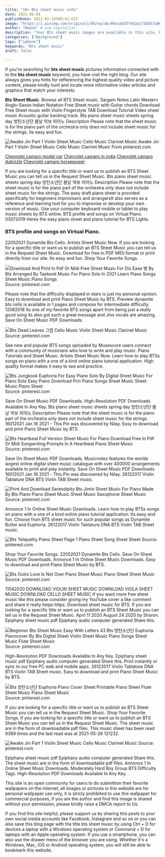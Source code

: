 ```yaml
---
title: "18+ Bts sheet music info"
date: 2021-06-04
publishDate: 2021-02-18T00:41:01Z
image: "https://i.pinimg.com/originals/86/ea/ab/86eaab35f4d2ac738b57a0606ddd77b3.jpg"
author: "Wayne" # use capitalize
description: "Your Bts sheet music images are available in this site. Bts sheet music are a topic that is being searched for and liked by netizens now. You can Get the Bts sheet music files here. Get all royalty-free images."
categories: ["Background"]
tags: ["iphone"]
keywords: "Bts sheet music"
draft: false

---
```


If you're searching for **bts sheet music** pictures information connected with to the **bts sheet music** keyword, you have visit the right  blog.  Our site always  gives you  hints  for refferencing  the highest  quality video and picture  content, please kindly hunt and locate more informative video articles and graphics  that match your interests.

**Bts Sheet Music**. Browse all BTS Sheet music. Sargam Notes Latin Western Anglo-Saxon Indian Notation Free Sheet music with Guitar chords Download Free Sheet music with Violin Fingerstyle TAB Download Tutorial Video sheet music Acoustic guitar backing track. Bts piano sheet music sheets spring day 방탄소년단 봄날 악보 피아노 Description Please note that the sheet music is for the piano part of the orchestra only does not include sheet music for the strings. Its easy and fun.

![Awake Jin Part 1 Violin Sheet Music Cello Music Clarinet Music](https://i.pinimg.com/originals/86/ea/ab/86eaab35f4d2ac738b57a0606ddd77b3.jpg "Awake Jin Part 1 Violin Sheet Music Cello Music Clarinet Music")
Awake Jin Part 1 Violin Sheet Music Cello Music Clarinet Music From pinterest.com

[Chevrolet camaro model car](/chevrolet-camaro-model-car/)
[Chevrolet camaro in india](/chevrolet-camaro-in-india/)
[Chevrolet camaro dubizzle](/chevrolet-camaro-dubizzle/)
[Chevrolet camaro horsepower](/chevrolet-camaro-horsepower/)

If you are looking for a specific title or want us to publish an BTS Sheet Music you can tell us in the Request Sheet Music. Bts piano sheet music sheets spring day 방탄소년단 봄날 악보 피아노 Description Please note that the sheet music is for the piano part of the orchestra only does not include sheet music for the strings. The easy draft piano sheet is provided specifically for beginners improvisers and arrangersIt also serves as a reference and learning tool for you to improvise or develop your own version of music. Use your computer keyboard mobile or tablet to play music sheets by BTS online. BTS profile and songs on Virtual Piano. 03072019 Heres the easy piano sheet and piano tutorial for BTS Lights.

### BTS profile and songs on Virtual Piano.

22052021 Dynamite Bts Cello. Artists Sheet Music Now. If you are looking for a specific title or want us to publish an BTS Sheet Music you can tell us in the Request Sheet Music. Download for free in PDF MIDI format or print directly from our site. Its easy and fun. Shop Your Favorite Songs.


![Download And Print In Pdf Or Midi Free Sheet Music For Dis Ease 병 By Bts Arranged By Taekook Music For Piano Solo In 2021 Learn Piano Songs Sheet Music Piano Songs](https://i.pinimg.com/originals/b3/1f/9d/b31f9d739c6b9f81e78fad4558880514.png "Download And Print In Pdf Or Midi Free Sheet Music For Dis Ease 병 By Bts Arranged By Taekook Music For Piano Solo In 2021 Learn Piano Songs Sheet Music Piano Songs")
Source: pinterest.com

Please note that the difficulty displayed in stars is just my personal opinion. Easy to download and print Piano Sheet Music by BTS. Preview dynamite bts cello is available in 1 pages and compose for intermediate difficulty. 12082018 Its one of my favorite BTS songs apart from being just a really good song its also got such a great message and Jins vocals are amazing. Save On Sheet Music PDF Downloads.

![Bts Dead Leaves 그엽 Cello Music Violin Sheet Music Clarinet Music](https://i.pinimg.com/originals/0a/60/49/0a6049812b2dd99fa8136aa827217f4a.png "Bts Dead Leaves 그엽 Cello Music Violin Sheet Music Clarinet Music")
Source: pinterest.com

See new and popular BTS songs uploaded by Musescore users connect with a community of musicians who love to write and play music. Piano Tutorials and Sheet Music. Artists Sheet Music Now. Learn how to play BTSs songs on piano with a one of a kind online piano tutorial application. High quality format makes it easy to see and practice.

![Bts Jungkook Euphoria For Easy Piano Solo By Digital Sheet Music For Piano Solo Easy Piano Download Prin Piano Songs Sheet Music Sheet Music Piano Sheet](https://i.pinimg.com/originals/5e/7e/24/5e7e248e0b8cc786d27aa5e0c8d27315.png "Bts Jungkook Euphoria For Easy Piano Solo By Digital Sheet Music For Piano Solo Easy Piano Download Prin Piano Songs Sheet Music Sheet Music Piano Sheet")
Source: pinterest.com

Save On Sheet Music PDF Downloads. High-Resolution PDF Downloads Available In Any Key. Bts piano sheet music sheets spring day 방탄소년단 봄날 악보 피아노 Description Please note that the sheet music is for the piano part of the orchestra only does not include sheet music for the strings. 16012021 Jan 16 2021 - This Pin was discovered by Nilay. Easy to download and print Piano Sheet Music by BTS.

![Bts Heartbeat Full Version Sheet Music For Piano Download Free In Pdf Or Midi Songwriting Prompts In A Heartbeat Piano Sheet Music](https://i.pinimg.com/originals/04/2b/00/042b009243df738714425615e6eb80fe.png "Bts Heartbeat Full Version Sheet Music For Piano Download Free In Pdf Or Midi Songwriting Prompts In A Heartbeat Piano Sheet Music")
Source: pinterest.com

Save On Sheet Music PDF Downloads. Musicnotes features the worlds largest online digital sheet music catalogue with over 400000 arrangements available to print and play instantly. Save On Sheet Music PDF Downloads. 16012021 Jan 16 2021 - This Pin was discovered by Nilay. 26122017 Violin Tablature DNA BTS Violin TAB Sheet music.

![Print And Download Serendipity Bts Jimin Sheet Music For Piano Made By Bts Piano Piano Sheet Music Sheet Music Saxophone Sheet Music](https://i.pinimg.com/originals/b6/a3/57/b6a357ec140876ffc0cfcb263e194a2e.jpg "Print And Download Serendipity Bts Jimin Sheet Music For Piano Made By Bts Piano Piano Sheet Music Sheet Music Saxophone Sheet Music")
Source: pinterest.com

Annonce 1 In Online Sheet Music Downloads. Learn how to play BTSs songs on piano with a one of a kind online piano tutorial application. Its easy and fun. Choose from BTS sheet music for such popular songs as Dynamite Butter and Euphoria. 26122017 Violin Tablature DNA BTS Violin TAB Sheet music.

![Bts Telepathy Piano Sheet Page 1 Piano Sheet Song Sheet Sheet](https://i.pinimg.com/originals/91/a2/b4/91a2b44f752ad4ab4355bf1d42cbf5f6.png "Bts Telepathy Piano Sheet Page 1 Piano Sheet Song Sheet Sheet")
Source: pinterest.com

Shop Your Favorite Songs. 22052021 Dynamite Bts Cello. Save On Sheet Music PDF Downloads. Annonce 1 In Online Sheet Music Downloads. Easy to download and print Piano Sheet Music by BTS.

![Bts Outro Love Is Not Over Piano Sheet Music Piano Sheet Sheet Music](https://i.pinimg.com/originals/10/7d/fc/107dfc6b4ab6196bc320753eb1fed0b6.png "Bts Outro Love Is Not Over Piano Sheet Music Piano Sheet Sheet Music")
Source: pinterest.com

11042020 DOWNLOAD VIOLIN SHEET MUSIC DOWNLOAD VIOLA SHEET MUSIC DOWNLOAD CELLO SHEET MUSIC If you want more free sheet music like this please consider giving my YouTube cover a like comment and share it really helps https. Download sheet music for BTS. If you are looking for a specific title or want us to publish an BTS Sheet Music you can tell us in the Request Sheet Music. April 11 2020 August 24 2020 by Sharon. Epiphany sheet music pdf Epiphany audio computer generated Share this.

![Beginner Bts Sheet Music Easy With Letters 43 Bts 방탄소년단 Euphoria Pianocover By Bts Digital Sheet Violin Sheet Music Piano Songs Sheet Music Flute Sheet Music](https://i.pinimg.com/originals/11/07/5c/11075c83f419a2167ee22ae98540b400.png "Beginner Bts Sheet Music Easy With Letters 43 Bts 방탄소년단 Euphoria Pianocover By Bts Digital Sheet Violin Sheet Music Piano Songs Sheet Music Flute Sheet Music")
Source: pinterest.com

High-Resolution PDF Downloads Available In Any Key. Epiphany sheet music pdf Epiphany audio computer generated Share this. Print instantly or sync to our free PC web and mobile apps. 26122017 Violin Tablature DNA BTS Violin TAB Sheet music. Easy to download and print Piano Sheet Music by BTS.

![Bts 방탄소년단 Euphoria Piano Cover Sheet Printable Piano Sheet Flute Sheet Music Piano Sheet Music](https://i.pinimg.com/736x/2f/4c/1c/2f4c1c34f153913c92044fe39e6ca94a.jpg "Bts 방탄소년단 Euphoria Piano Cover Sheet Printable Piano Sheet Flute Sheet Music Piano Sheet Music")
Source: pinterest.com

If you are looking for a specific title or want us to publish an BTS Sheet Music you can tell us in the Request Sheet Music. Shop Your Favorite Songs. If you are looking for a specific title or want us to publish an BTS Sheet Music you can tell us in the Request Sheet Music. The sheet music are in the form of downloadable pdf files. This music sheet has been read 9389 times and the last read was at 2021-05-26 121232.

![Awake Jin Part 1 Violin Sheet Music Cello Music Clarinet Music](https://i.pinimg.com/originals/86/ea/ab/86eaab35f4d2ac738b57a0606ddd77b3.jpg "Awake Jin Part 1 Violin Sheet Music Cello Music Clarinet Music")
Source: pinterest.com

Epiphany sheet music pdf Epiphany audio computer generated Share this. The sheet music are in the form of downloadable pdf files. Annonce 1 In Online Sheet Music Downloads. Moderately Hard Boy Group BTS Difficulty Tags. High-Resolution PDF Downloads Available In Any Key.

This site is an open community for users to do submittion their favorite wallpapers on the internet, all images or pictures in this website are for personal wallpaper use only, it is stricly prohibited to use this wallpaper for commercial purposes, if you are the author and find this image is shared without your permission, please kindly raise a DMCA report to Us.

If you find this site helpful, please support us by sharing this posts to your own social media accounts like Facebook, Instagram and so on or you can also save this blog page with the title bts sheet music by using Ctrl + D for devices a laptop with a Windows operating system or Command + D for laptops with an Apple operating system. If you use a smartphone, you can also use the drawer menu of the browser you are using. Whether it's a Windows, Mac, iOS or Android operating system, you will still be able to bookmark this website.
